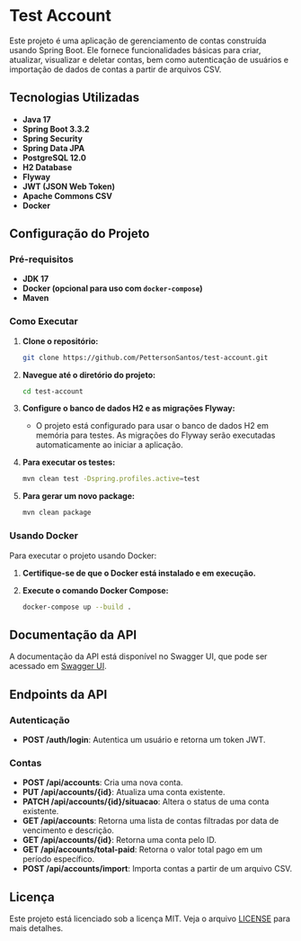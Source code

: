 # **Test Account**

Este projeto é uma aplicação de gerenciamento de contas construída usando Spring Boot. Ele fornece funcionalidades básicas para criar, atualizar, visualizar e deletar contas, bem como autenticação de usuários e importação de dados de contas a partir de arquivos CSV.

## **Tecnologias Utilizadas**

- **Java 17**
- **Spring Boot 3.3.2**
- **Spring Security**
- **Spring Data JPA**
- **PostgreSQL 12.0**
- **H2 Database**
- **Flyway**
- **JWT (JSON Web Token)**
- **Apache Commons CSV**
- **Docker**

## **Configuração do Projeto**

### **Pré-requisitos**

- **JDK 17**
- **Docker (opcional para uso com `docker-compose`)**
- **Maven**

### **Como Executar**

1. **Clone o repositório:**
    ```bash
    git clone https://github.com/PettersonSantos/test-account.git
    ```

2. **Navegue até o diretório do projeto:**
    ```bash
    cd test-account
    ```

3. **Configure o banco de dados H2 e as migrações Flyway:**

    - O projeto está configurado para usar o banco de dados H2 em memória para testes. As migrações do Flyway serão executadas automaticamente ao iniciar a aplicação.


4. **Para executar os testes:**
    ```bash
    mvn clean test -Dspring.profiles.active=test
    ```
5. **Para gerar um novo package:**
    ```bash
    mvn clean package
    ```

### **Usando Docker**

Para executar o projeto usando Docker:

1. **Certifique-se de que o Docker está instalado e em execução.**

2. **Execute o comando Docker Compose:**
    ```bash
    docker-compose up --build .
    ```

## **Documentação da API**

A documentação da API está disponível no Swagger UI, que pode ser acessado em [Swagger UI](http://localhost:8080/swagger-ui/index.html).

## **Endpoints da API**

### **Autenticação**

- **POST /auth/login**: Autentica um usuário e retorna um token JWT.

### **Contas**

- **POST /api/accounts**: Cria uma nova conta.
- **PUT /api/accounts/{id}**: Atualiza uma conta existente.
- **PATCH /api/accounts/{id}/situacao**: Altera o status de uma conta existente.
- **GET /api/accounts**: Retorna uma lista de contas filtradas por data de vencimento e descrição.
- **GET /api/accounts/{id}**: Retorna uma conta pelo ID.
- **GET /api/accounts/total-paid**: Retorna o valor total pago em um período específico.
- **POST /api/accounts/import**: Importa contas a partir de um arquivo CSV.

## **Licença**

Este projeto está licenciado sob a licença MIT. Veja o arquivo [LICENSE](LICENSE) para mais detalhes.
